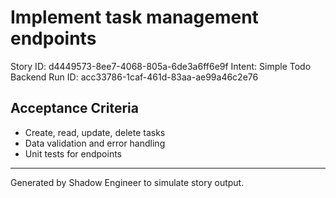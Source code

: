 # Implement task management endpoints

Story ID: d4449573-8ee7-4068-805a-6de3a6ff6e9f
Intent: Simple Todo Backend
Run ID: acc33786-1caf-461d-83aa-ae99a46c2e76

## Acceptance Criteria
- Create, read, update, delete tasks
- Data validation and error handling
- Unit tests for endpoints

---
Generated by Shadow Engineer to simulate story output.
